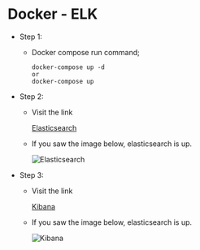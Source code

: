 # Docker - ELK

* Step 1:
  
  * Docker compose run command;

        docker-compose up -d
        or
        docker-compose up

* Step 2:

    * Visit the link

        [Elasticsearch](http://localhost:9200/)
    
    * If you saw the image below, elasticsearch is up.

       ![Elasticsearch](../Dokcer-ELK/img/elasticsearch.png) 
  
* Step 3:

    * Visit the link

       [Kibana](http://localhost:5601/app/kibana)
    
    * If you saw the image below, elasticsearch is up.

       ![Kibana](../Dokcer-ELK/img/kibana.png)     
